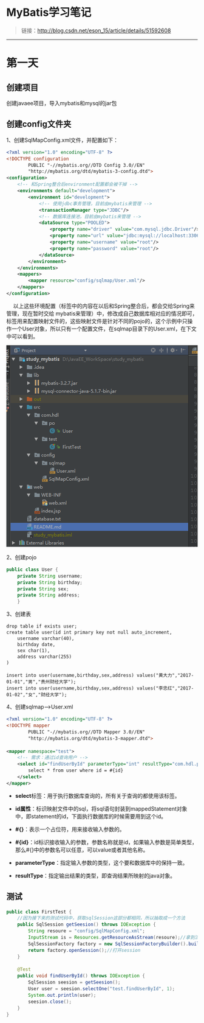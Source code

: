 # MyBatis学习笔记
>链接：http://blog.csdn.net/eson_15/article/details/51592608
-------

# 第一天

## 创建项目
创建javaee项目，导入mybatis和mysql的jar包

## 创建config文件夹
1、创建SqlMapConfig.xml文件，并配置如下：
```xml
<?xml version="1.0" encoding="UTF-8" ?>
<!DOCTYPE configuration
        PUBLIC "-//mybatis.org//DTD Config 3.0//EN"
        "http://mybatis.org/dtd/mybatis-3-config.dtd">
<configuration>
    <!-- 和Spring整合后environment配置都会被干掉 -->
    <environments default="development">
        <environment id="development">
            <!-- 使用jdbc事务管理，目前由mybatis来管理 -->
            <transactionManager type="JDBC"/>
            <!-- 数据库连接池，目前由mybatis来管理 -->
            <dataSource type="POOLED">
                <property name="driver" value="com.mysql.jdbc.Driver"/>
                <property name="url" value="jdbc:mysql://localhost:3306/mybatis"/>
                <property name="username" value="root"/>
                <property name="password" value="root"/>
            </dataSource>
        </environment>
    </environments>
    <mappers>
        <mapper resource="config/sqlmap/User.xml"/>
    </mappers>
</configuration>
```
　
以上这些环境配置（<environments>标签中的内容在以后和Spring整合后，都会交给Spring来管理，现在暂时交给 mybatis来管理）中，修改成自己数据库相对应的情况即可，<mapper>标签用来配置映射文件的，这些映射文件是针对不同的pojo的，这个示例中只操作一个User对象，所以只有一个配置文件，在sqlmap目录下的User.xml，在下文中可以看到。

![](https://github.com/huangdali/mybatis/blob/master/images.png)

2、创建pojo
```java
public class User {
    private String username;
    private String birthday;
    private String sex;
    private String address;
    }
```
3、创建表
```mysql
drop table if exists user;
create table user(id int primary key not null auto_increment,
	username varchar(40),
	birthday date,
	sex char(1),
	address varchar(255)
)

insert into user(username,birthday,sex,address) values("黄大力","2017-01-01","男","贵州财经大学");
insert into user(username,birthday,sex,address) values("李忠红","2017-01-02","女","财经大学");
```
4、创建sqlmap-->User.xml
```xml
<?xml version="1.0" encoding="UTF-8" ?>
<!DOCTYPE mapper
        PUBLIC "-//mybatis.org//DTD Mapper 3.0//EN"
        "http://mybatis.org/dtd/mybatis-3-mapper.dtd">

<mapper namespace="test">
    <!-- 需求：通过id查询用户 -->
    <select id="findUserById" parameterType="int" resultType="com.hdl.po.User">
        select * from user where id = #{id}
    </select>
</mapper>
```

- **select**标签：用于执行数据库查询的，所有关于查询的都使用该标签。

- **id属性**：标识映射文件中的sql，将sql语句封装到mappedStatement对象中，即statement的id，下面执行数据库的时候需要用到这个id。

- **\#{}**：表示一个占位符，用来接收输入参数的。

- **\#{id}**：id标识接收输入的参数，参数名称就是id，如果输入参数是简单类型，那么#{}中的参数名可以任意，可以value或者其他名称。

- **parameterType**：指定输入参数的类型，这个要和数据库中的保持一致。

- **resultType**：指定输出结果的类型，即查询结果所映射的java对象。

## 测试

```java
public class FirstTest {
    //因为接下来的测试代码中，获取sqlSession这部分都相同，所以抽取成一个方法
    public SqlSession getSeesion() throws IOException {
        String resoure = "config/SqlMapConfig.xml";
        InputStream is = Resources.getResourceAsStream(resoure);//拿到流文件
        SqlSessionFactory factory = new SqlSessionFactoryBuilder().build(is);//获取工厂
        return factory.openSession();//打开session
    }

    @Test
    public void findUserById() throws IOException {
        SqlSession seesion = getSeesion();
        User user = seesion.selectOne("test.findUserById", 1);
        System.out.println(user);
        seesion.close();
    }
}
```